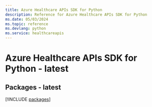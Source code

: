 ```yaml
---
title: Azure Healthcare APIs SDK for Python
description: Reference for Azure Healthcare APIs SDK for Python
ms.date: 05/03/2024
ms.topic: reference
ms.devlang: python
ms.service: healthcareapis
---
```

# Azure Healthcare APIs SDK for Python - latest
## Packages - latest
[!INCLUDE [packages](healthcare-apis-index.md)]